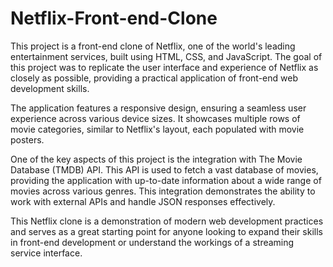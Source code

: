 # Netflix-Front-end-Clone

This project is a front-end clone of Netflix, one of the world's leading entertainment services, built using HTML, CSS, and JavaScript. The goal of this project was to replicate the user interface and experience of Netflix as closely as possible, providing a practical application of front-end web development skills.

The application features a responsive design, ensuring a seamless user experience across various device sizes. It showcases multiple rows of movie categories, similar to Netflix's layout, each populated with movie posters. 

One of the key aspects of this project is the integration with The Movie Database (TMDB) API. This API is used to fetch a vast database of movies, providing the application with up-to-date information about a wide range of movies across various genres. This integration demonstrates the ability to work with external APIs and handle JSON responses effectively.

This Netflix clone is a demonstration of modern web development practices and serves as a great starting point for anyone looking to expand their skills in front-end development or understand the workings of a streaming service interface.

